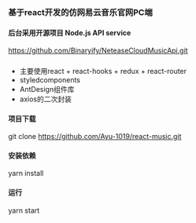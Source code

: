 ### 基于react开发的仿网易云音乐官网PC端

#### 后台采用开源项目 Node.js API service
https://github.com/Binaryify/NeteaseCloudMusicApi.git

### 
* 主要使用react + react-hooks + redux + react-router
* styledcomponents
* AntDesign组件库
* axios的二次封装

#### 项目下载
git clone https://github.com/Ayu-1019/react-music.git

#### 安装依赖
yarn install

#### 运行
yarn start
